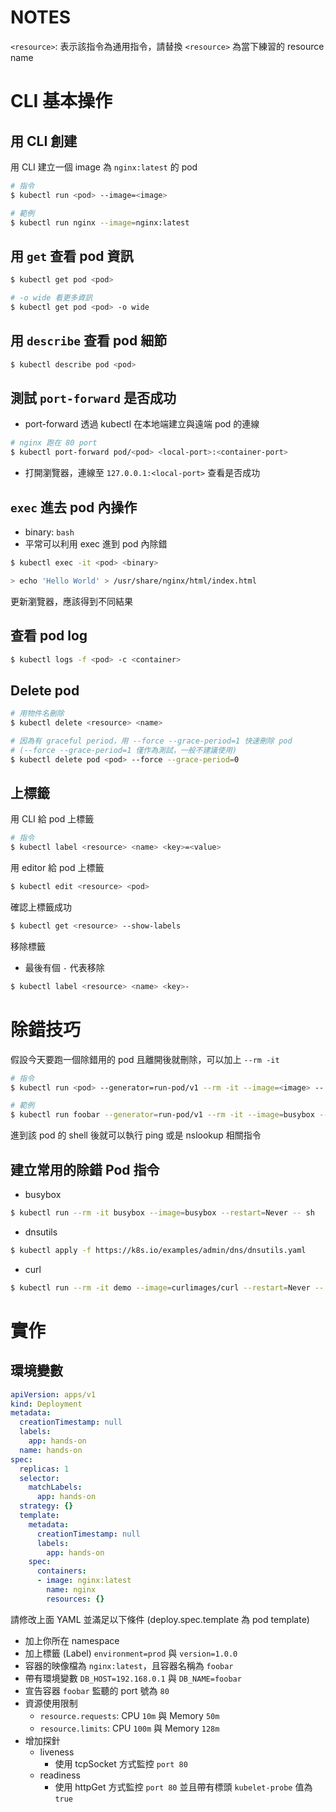 # NOTES

`<resource>`: 表示該指令為通用指令，請替換 `<resource>` 為當下練習的 resource name

# CLI 基本操作

## 用 CLI 創建

用 CLI 建立一個 image 為 `nginx:latest` 的 pod

```bash
# 指令
$ kubectl run <pod> --image=<image>

# 範例
$ kubectl run nginx --image=nginx:latest
```

## 用 `get` 查看 pod 資訊

```bash
$ kubectl get pod <pod>

# -o wide 看更多資訊
$ kubectl get pod <pod> -o wide
```

## 用 `describe` 查看 pod 細節

```bash
$ kubectl describe pod <pod>
```

## 測試 `port-forward` 是否成功

* port-forward 透過 kubectl 在本地端建立與遠端 pod 的連線

```bash
# nginx 跑在 80 port
$ kubectl port-forward pod/<pod> <local-port>:<container-port>
```

* 打開瀏覽器，連線至 `127.0.0.1:<local-port>` 查看是否成功

## `exec` 進去 pod 內操作

* binary: `bash`
* 平常可以利用 exec 進到 pod 內除錯

```bash
$ kubectl exec -it <pod> <binary>

> echo 'Hello World' > /usr/share/nginx/html/index.html
```

更新瀏覽器，應該得到不同結果

## 查看 pod log

```bash
$ kubectl logs -f <pod> -c <container>
```

## Delete pod

```bash
# 用物件名刪除
$ kubectl delete <resource> <name>

# 因為有 graceful period，用 --force --grace-period=1 快速刪除 pod
# (--force --grace-period=1 僅作為測試，一般不建議使用)
$ kubectl delete pod <pod> --force --grace-period=0
```

## 上標籤

用 CLI 給 pod 上標籤

```bash
# 指令
$ kubectl label <resource> <name> <key>=<value>
```

用 editor 給 pod 上標籤

```bash
$ kubectl edit <resource> <pod>
```

確認上標籤成功

```bash
$ kubectl get <resource> --show-labels
```

移除標籤

* 最後有個 `-` 代表移除

```bash
$ kubectl label <resource> <name> <key>-
```

# 除錯技巧

假設今天要跑一個除錯用的 pod 且離開後就刪除，可以加上 `--rm -it`

```bash
# 指令
$ kubectl run <pod> --generator=run-pod/v1 --rm -it --image=<image> -- <binary>

# 範例
$ kubectl run foobar --generator=run-pod/v1 --rm -it --image=busybox -- sh
```

進到該 pod 的 shell 後就可以執行 ping 或是 nslookup 相關指令

## 建立常用的除錯 Pod 指令

* busybox

```bash
$ kubectl run --rm -it busybox --image=busybox --restart=Never -- sh
```

* dnsutils

```bash
$ kubectl apply -f https://k8s.io/examples/admin/dns/dnsutils.yaml
```

* curl

```bash
$ kubectl run --rm -it demo --image=curlimages/curl --restart=Never -- sh
```

# 實作

## 環境變數

```yaml
apiVersion: apps/v1
kind: Deployment
metadata:
  creationTimestamp: null
  labels:
    app: hands-on
  name: hands-on
spec:
  replicas: 1
  selector:
    matchLabels:
      app: hands-on
  strategy: {}
  template:
    metadata:
      creationTimestamp: null
      labels:
        app: hands-on
    spec:
      containers:
      - image: nginx:latest
        name: nginx
        resources: {}
```

請修改上面 YAML 並滿足以下條件 (deploy.spec.template 為 pod template)

* 加上你所在 namespace
* 加上標籤 (Label) `environment=prod` 與 `version=1.0.0`
* 容器的映像檔為 `nginx:latest`，且容器名稱為 `foobar`
* 帶有環境變數 `DB_HOST=192.168.0.1` 與 `DB_NAME=foobar`
* 宣告容器 `foobar` 監聽的 port 號為 `80`
* 資源使用限制
    * `resource.requests`: CPU `10m` 與 Memory `50m`
    * `resource.limits`: CPU `100m` 與 Memory `128m`
* 增加探針
    * liveness
        * 使用 tcpSocket 方式監控 `port 80`
    * readiness
        * 使用 httpGet 方式監控 `port 80` 並且帶有標頭 `kubelet-probe` 值為 `true`
